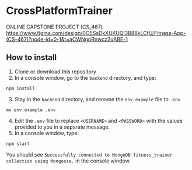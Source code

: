 # CrossPlatformTrainer
ONLINE CAPSTONE PROJECT (CS_467)
https://www.figma.com/design/0O5SsDkXUKUQl3B88kLCfU/Fitness-App-(CS-467)?node-id=0-1&t=aCWNgpRnwcz2uABE-1

## How to install

1. Clone or download this repository
2. In a console window, go to the `backend` directory, and type:
```shell
npm install
```
3. Stay in the `backend` directory, and rename the `env.example` file to `.env`
```shell
mv env.example .env
```
4. Edit the `.env` file to replace `<USERNAME>` and `<PASSWORD>` with the values provided to you in a separate message.
5. In a console window, type:
```shell
npm start
```
You should see `Successfully connected to MongoDB fitness_trainer collection using Mongoose.` in the console window.


